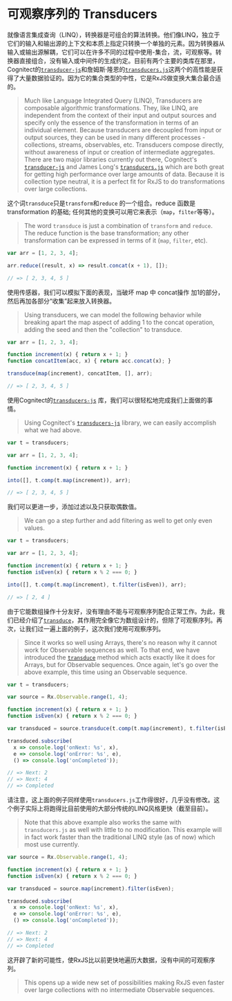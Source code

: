 # 可观察序列的 Transducers  #

就像语言集成查询（LINQ），转换器是可组合的算法转换。他们像LINQ，独立于它们的输入和输出源的上下文和本质上指定只转换一个单独的元素。因为转换器从输入或输出源解耦，它们可以在许多不同的过程中使用-集合，流，可观察等。转换器直接组合，没有输入或中间件的生成约定。目前有两个主要的类库在那里，Cognitect的[`transducer-js`](https://github.com/cognitect-labs/transducers-js)和詹姆斯·隆恩的[`transducers.js`](https://github.com/jlongster/transducers.js)这两个的高性能是获得了大量数据验证的。因为它的集合类型的中性，它是RxJS做变换大集合最合适的。

> Much like Language Integrated Query (LINQ), Transducers are composable algorithmic transformations. They, like LINQ, are independent from the context of their input and output sources and specify only the essence of the transformation in terms of an individual element. Because transducers are decoupled from input or output sources, they can be used in many different processes - collections, streams, observables, etc. Transducers compose directly, without awareness of input or creation of intermediate aggregates.  There are two major libraries currently out there, Cognitect's [`transducer-js`](https://github.com/cognitect-labs/transducers-js) and James Long's [`transducers.js`](https://github.com/jlongster/transducers.js) which are both great for getting high performance over large amounts of data.  Because it is collection type neutral, it is a perfect fit for RxJS to do transformations over large collections.

这个词`transduce`只是`transform`和`reduce` 的一个组合。reduce 函数是transformation 的基础; 任何其他的变换可以用它来表示（`map`，`filter`等等）。

> The word `transduce` is just a combination of `transform` and `reduce`. The reduce function is the base transformation; any other transformation can be expressed in terms of it (`map`, `filter`, etc).

```js
var arr = [1, 2, 3, 4];

arr.reduce((result, x) => result.concat(x + 1), []);

// => [ 2, 3, 4, 5 ]
```

使用传感器，我们可以模拟下面的表现，当破坏 map 中 concat操作 加1的部分，然后再加各部分“收集”起来放入转换器。

> Using transducers, we can model the following behavior while breaking apart the map aspect of adding 1 to the concat operation, adding the seed and then the "collection" to transduce.

```js
var arr = [1, 2, 3, 4];

function increment(x) { return x + 1; }
function concatItem(acc, x) { return acc.concat(x); }

transduce(map(increment), concatItem, [], arr);

// => [ 2, 3, 4, 5 ]
```

使用Cognitect的[`transducers-js`](https://github.com/cognitect-labs/transducers-js) 库，我们可以很轻松地完成我们上面做的事情。

> Using Cognitect's [`transducers-js`](https://github.com/cognitect-labs/transducers-js) library, we can easily accomplish what we had above.  

```js
var t = transducers;

var arr = [1, 2, 3, 4];

function increment(x) { return x + 1; }

into([], t.comp(t.map(increment)), arr);

// => [ 2, 3, 4, 5 ]
```

我们可以更进一步，添加过滤以及只获取偶数值。

> We can go a step further and add filtering as well to get only even values.

```js
var t = transducers;

var arr = [1, 2, 3, 4];

function increment(x) { return x + 1; }
function isEven(x) { return x % 2 === 0; }

into([], t.comp(t.map(increment), t.filter(isEven)), arr);

// => [ 2, 4 ]
```

由于它能数组操作十分友好，没有理由不能与可观察序列配合正常工作。为此，我们已经介绍了[`transduce`](https://github.com/Reactive-Extensions/RxJS/tree/master/doc/api/core/operators/transduce.md)，其作用完全像它为数组设计的，但除了可观察序列。再次，让我们过一遍上面的例子，这次我们使用可观察序列。

> Since it works so well using Arrays, there's no reason why it cannot work for Observable sequences as well.  To that end, we have introduced the [`transduce`](https://github.com/Reactive-Extensions/RxJS/tree/master/doc/api/core/operators/transduce.md) method which acts exactly like it does for Arrays, but for Observable sequences.  Once again, let's go over the above example, this time using an Observable sequence.

```js
var t = transducers;

var source = Rx.Observable.range(1, 4);

function increment(x) { return x + 1; }
function isEven(x) { return x % 2 === 0; }

var transduced = source.transduce(t.comp(t.map(increment), t.filter(isEven)));

transduced.subscribe(
  x => console.log('onNext: %s', x),
  e => console.log('onError: %s', e),
  () => console.log('onCompleted'));

// => Next: 2
// => Next: 4
// => Completed
```

请注意，这上面的例子同样使用`transducers.js`工作得很好，几乎没有修改。这个例子实际上将跑得比目前使用的大部分传统的LINQ风格更快（截至目前）。

> Note that this above example also works the same with `transducers.js` as well with little to no modification.  This example will in fact work faster than the traditional LINQ style (as of now) which most use currently.

```js
var source = Rx.Observable.range(1, 4);

function increment(x) { return x + 1; }
function isEven(x) { return x % 2 === 0; }

var transduced = source.map(increment).filter(isEven);

transduced.subscribe(
  x => console.log('onNext: %s', x),
  e => console.log('onError: %s', e),
  () => console.log('onCompleted'));

// => Next: 2
// => Next: 4
// => Completed
```

这开辟了新的可能性，使RxJS比以前更快地遍历大数据，没有中间的可观察序列。

> This opens up a wide new set of possibilities making RxJS even faster over large collections with no intermediate Observable sequences.
